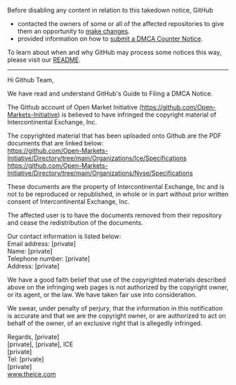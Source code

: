 Before disabling any content in relation to this takedown notice, GitHub
- contacted the owners of some or all of the affected repositories to give them an opportunity to [make changes](https://docs.github.com/en/github/site-policy/dmca-takedown-policy#a-how-does-this-actually-work).
- provided information on how to [submit a DMCA Counter Notice](https://docs.github.com/en/articles/guide-to-submitting-a-dmca-counter-notice).

To learn about when and why GitHub may process some notices this way, please visit our [README](https://github.com/github/dmca/blob/master/README.md#anatomy-of-a-takedown-notice).

---

Hi Github Team,


We have read and understand GitHub's Guide to Filing a DMCA Notice.


The Github account of Open Market Initiative (https://github.com/Open-Markets-Initiative) is believed to have infringed the copyright material of Intercontinental Exchange, Inc.

The copyrighted material that has been uploaded onto Github are the PDF documents that are linked below:  
https://github.com/Open-Markets-Initiative/Directory/tree/main/Organizations/Ice/Specifications  
https://github.com/Open-Markets-Initiative/Directory/tree/main/Organizations/Nyse/Specifications

These documents are the property of Intercontinental Exchange, Inc and is not to be reproduced or republished, in whole or in part without prior written consent of Intercontinental Exchange, Inc.

The affected user is to have the documents removed from their repository and cease the redistribution of the documents.

Our contact information is listed below:  
Email address: [private]  
Name: [private]  
Telephone number: [private]  
Address: [private]  

We have a good faith belief that use of the copyrighted materials described above on the infringing web pages is not authorized by the copyright owner, or its agent, or the law. We have taken fair use into consideration.

We swear, under penalty of perjury, that the information in this notification is accurate and that we are the copyright owner, or are authorized to act on behalf of the owner, of an exclusive right that is allegedly infringed. 

Regards,
[private]  
[private], [private], ICE  
[private]  
Tel: [private]  
[private]  
www.theice.com
